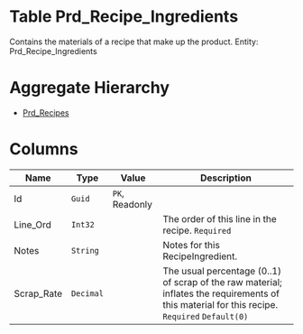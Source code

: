 # Table Prd_Recipe_Ingredients

Contains the materials of a recipe that make up the product. Entity: Prd_Recipe_Ingredients

# Aggregate Hierarchy

* [Prd_Recipes](Prd_Recipes.md)

# Columns

| Name | Type | Value | Description |
| - | - | - | --- |
|Id|`Guid`|`PK`, Readonly||
|Line_Ord|`Int32`||The order of this line in the recipe. `Required` |
|Notes|`String`||Notes for this RecipeIngredient. |
|Scrap_Rate|`Decimal`||The usual percentage (0..1) of scrap of the raw material; inflates the requirements of this material for this recipe. `Required` `Default(0)` |
